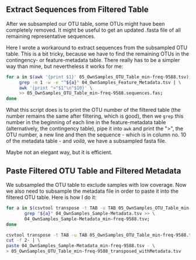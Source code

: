 ## Extract Sequences from Filtered Table

After we subsampled our OTU table, some OTUs might have been completely removed. It might be useful to get an updated .fasta file of all remaining representative sequences.

Here I wrote a workaround to extract sequences from the subsampled OTU table. This is a bit tricky, because we have to find the remaining OTUs in the contingency- or feature-metadata table. There really has to be a simpler way than mine, but nevertheless it works for me:

```bash
for a in $(awk '{print $1}' 05_OwnSamples_OTU_Table_min-freq-9588.tsv); do
     grep -m 1 -w -e "^${a}" 04_OwnSamples_Feature_Metadata.tsv | \
     awk '{print ">"$1"\n"$10}' \
     >> 05_OwnSamples_OTU_Table_min-freq-9588.sequences.fas; 
done
```

What this script does is to print the OTU number of the filtered table (the number remains the same after filtering, which is good), then we `grep` this number in the beginning of each line in the feature-metadata table (alternatively, the contingency table), pipe it into `awk` and print the ">", the OTU number, a new line and then the sequence - which is in column no. 10 of the metadata table -  and *voilà*, we have a subsampled fasta file.

Maybe not an elegant way, but it is efficient.

## Paste Filtered OTU Table and Filtered Metadata

We subsampled the OTU table to exclude samples with low coverage. Now we also need to subsample the metadata file in order to paste it into the filtered OTU table. Here is how I do it:

```bash
for a in $(csvtool transpose -t TAB -u TAB 05_OwnSamples_OTU_Table_min-freq-9588.tsv | cut -f 1); do
	   grep "${a}" 04_OwnSamples_Sample-Metadata.tsv >> \
	   04_OwnSamples_Sample-Metadata_min-freq-9588.tsv; 
done

csvtool transpose -t TAB -u TAB 05_OwnSamples_OTU_Table_min-freq-9588.tsv | \
cut -f 2- | \
paste 04_OwnSamples_Sample-Metadata_min-freq-9588.tsv - \
> 05_OwnSamples_OTU_Table_min-freq-9588_transposed_withMetadata.tsv
```